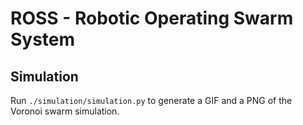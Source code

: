# ROSS - Robotic Operating Swarm System
<!-- Robotic Operating Soot Sprites -->
## Simulation

Run `./simulation/simulation.py` to generate a GIF and a PNG of the Voronoi swarm simulation.
